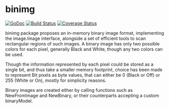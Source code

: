 # binimg

[![GoDoc](http://img.shields.io/badge/go-documentation-blue.svg?style=flat-square)](http://godoc.org/github.com/aurelien-rainone/binimg) [![Build Status](https://travis-ci.org/aurelien-rainone/binimg.svg?branch=master)](https://travis-ci.org/aurelien-rainone/binimg) [![Coverage Status](https://coveralls.io/repos/github/aurelien-rainone/binimg/badge.svg?branch=master)](https://coveralls.io/github/aurelien-rainone/binimg?branch=master)

binimg package proposes an in-memory binary image format, implementing the
image.Image interface, alongside a set of efficient tools to scan rectangular
regions of such images. A binary image has only two possible colors for each
pixel, generally Black and White, though any two colors can be used.

Though the information represented by each pixel could be stored as a single
bit, and thus take a smaller memory footprint, choice has been made to
represent Bit pixels as byte values, that can either be 0 (Black or Off) or 255
(White or On), mostly for simplicity reasons.

Binary images are created either by calling functions such as NewFromImage and
NewBinary, or their counterparts accepting a custom binaryModel.

